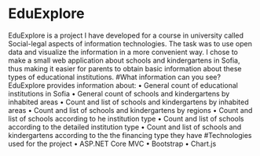 # EduExplore
  EduExplore is a project I have developed for a course in university called Social-legal aspects of information technologies. The task was to use open data and visualize the information in a more convenient way. 
I chose to make a small web application about schools and kindergartens in Sofia, thus making it easier for parents to obtain basic information about these types of educational institutions. 
#What information can you see?
EduExplore provides information about:
• General count of educational institutions in Sofia
• General count of schools and kindergartens by inhabited areas
• Count and list of schools and kindergartens by inhabited areas
• Count and list of schools and kindergartens by regions
• Count and list of schools according to he institution type
• Count and list of schools according to the detailed institution type
• Count and list of schools and kindergartens according to the the financing type they have
#Technologies used for the project
• ASP.NET Core MVC
• Bootstrap
• Chart.js
